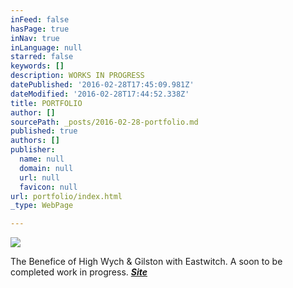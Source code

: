 ```yaml
---
inFeed: false
hasPage: true
inNav: true
inLanguage: null
starred: false
keywords: []
description: WORKS IN PROGRESS
datePublished: '2016-02-28T17:45:09.981Z'
dateModified: '2016-02-28T17:44:52.338Z'
title: PORTFOLIO
author: []
sourcePath: _posts/2016-02-28-portfolio.md
published: true
authors: []
publisher:
  name: null
  domain: null
  url: null
  favicon: null
url: portfolio/index.html
_type: WebPage

---
```

![](https://the-grid-user-content.s3-us-west-2.amazonaws.com/1f9db85a-ce9c-4a4a-8ae4-8fbaf4944d95.PNG)

The Benefice of High Wych & Gilston with Eastwitch. A soon to be completed work in progress. [**_Site_**][0]

[0]: http://www.gordonsteel.co.uk/